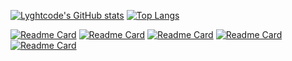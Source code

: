 [![Lyghtcode's GitHub stats](https://github-readme-stats.vercel.app/api?username=lyghtcode&show_icons=true&count_private=true&theme=aura)](https://github.com/lyghtcode)
[![Top Langs](https://github-readme-stats.vercel.app/api/top-langs/?username=lyghtcode)](https://github.com/lyghtcode)

[![Readme Card](https://github-readme-stats.vercel.app/api/pin/?username=lyghtcode&theme=aura&repo=tzolkin)](https://github.com/lyghtcode/tzolkin)
[![Readme Card](https://github-readme-stats.vercel.app/api/pin/?username=lyghtcode&theme=aura&repo=luna-mir-trader)](https://github.com/lyghtcode/luna-mir-trader)
[![Readme Card](https://github-readme-stats.vercel.app/api/pin/?username=lyghtcode&theme=aura&repo=maia-ai)](https://github.com/lyghtcode/maia-ai)
[![Readme Card](https://github-readme-stats.vercel.app/api/pin/?username=lyghtcode&theme=aura&repo=capstone-ml-project)](https://github.com/lyghtcode/capstone-ml-project)
[![Readme Card](https://github-readme-stats.vercel.app/api/pin/?username=lyghtcode&theme=aura&repo=zenster)](https://github.com/lyghtcode/zenster)



